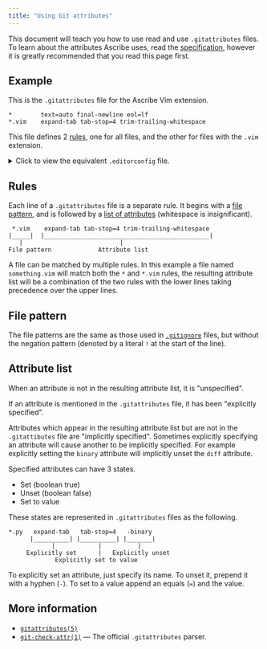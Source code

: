 ```yaml
---
title: "Using Git attributes"
---
```


This document will teach you how to use read and use `.gitattributes` files.
To learn about the attributes Ascribe uses, read the
[specification](../spec/), however it is greatly recommended that you
read this page first.

## Example

This is the `.gitattributes` file for the Ascribe Vim extension.

```
*        text=auto final-newline eol=lf
*.vim    expand-tab tab-stop=4 trim-trailing-whitespace
```

This file defines 2 [rules](#rules), one for all files, and the other for files
with the `.vim` extension.

<details>
<summary>Click to view the equivalent <code>.editorconfig</code> file.</summary>

```
root = true

[*]
end_of_line = lf
insert_final_newline = true

[*.vim]
indent_style = space
indent_size = 4
trim_trailing_whitespace = true
```

</details>

## Rules

Each line of a `.gitattributes` file is a separate rule.  It begins with
a [file pattern](#file_pattern), and is followed by a [list of attributes](#attribute_list) (whitespace is insignificant).

```
 *.vim    expand-tab tab-stop=4 trim-trailing-whitespace
|_____|  |______________________________________________|
   |                           |
File pattern             Attribute list
```

A file can be matched by multiple rules.  In this example a file named
`something.vim` will match both the `*` and `*.vim` rules, the resulting
attribute list will be a combination of the two rules with the lower lines
taking precedence over the upper lines.

## File pattern

The file patterns are the same as those used in
[`.gitignore`](https://www.git-scm.com/docs/gitignore#_pattern_format) files,
but without the negation pattern (denoted by a literal `!` at the start of the
line).

## Attribute list

When an attribute is not in the resulting attribute list, it is "unspecified".

If an attribute is mentioned in the `.gitattributes` file, it has been
"explicitly specified".

Attributes which appear in the resulting attribute list but are not in the
`.gitattibutes` file are "implicitly specified".  Sometimes explicitly
specifying an attribute will cause another to be implicitly specified.  For
example explicitly setting the `binary` attribute will implicitly unset the
`diff` attribute.

Specified attributes can have 3 states.

- Set (boolean true)
- Unset (boolean false)
- Set to value

These states are represented in `.gitattributes` files as the following.

```
*.py   expand-tab   tab-stop=4   -binary
      |__________| |__________| |_______|
            |            |          |
     Explicitly set      |   Explicitly unset
             Explicitly set to value
```

To explicitly set an attribute, just specify its name.  To unset it, prepend it
with a hyphen (`-`).  To set to a value append an equals (`=`) and the value.

## More information

- [`gitattributes(5)`](https://www.git-scm.com/docs/gitattributes)
- [`git-check-attr(1)`](https://www.git-scm.com/docs/git-check-attr) — The official `.gitattributes` parser.
